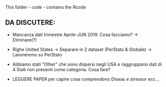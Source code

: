 This folder - code - contains the Rcode

## DA DISCUTERE:
- Mancanza dati trimestre Aprile-JUN 2019. Cosa facciamo? -> Eliminare(?)
- Righe United States -> Separare in 2 dataset (PerStato & Globale) -> Lavoreremo su PerStato
- Abbiamo stati "Other" che sono dispersi negli USA e raggruppano dati di 4 Stati non presenti come categoria.
  Cosa fare?
  
- LEGGERE PAPER per capire cosa comprendono Diseas e stressor ecc...